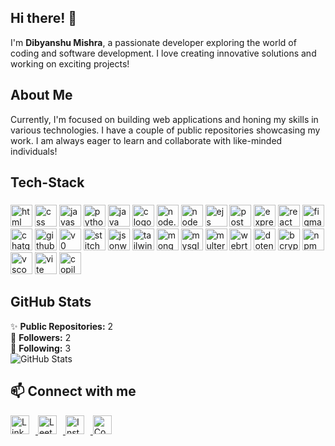 ## Hi there! 👋

I'm **Dibyanshu Mishra**, a passionate developer exploring the world of coding and software development. I love creating innovative solutions and working on exciting projects!

## About Me

Currently, I'm focused on building web applications and honing my skills in various technologies. I have a couple of public repositories showcasing my work. I am always eager to learn and collaborate with like-minded individuals!

## Tech-Stack

###

<div align="left">
  <img src="https://img.shields.io/static/v1?message=HTML&logo=html5&label=&color=E4405F&logoColor=white&labelColor=&style=for-the-badge" height="35" alt="html logo"  />
  <img src="https://img.shields.io/static/v1?message=CSS&logo=css&label=&color=0000ff&logoColor=white&labelColor=&style=for-the-badge" height="35" alt="css logo"  />
  <img src="https://img.shields.io/static/v1?message=JavaScript&logo=javascript&label=&color=cccc00&logoColor=black&labelColor=&style=for-the-badge" height="35" alt="javascript logo"  />
  <img src="https://img.shields.io/static/v1?message=Python&logo=python&label=&color=3776AB&logoColor=white&style=for-the-badge" height="35" alt="python logo" />
  <img src="https://img.shields.io/static/v1?message=Java&logo=java&label=&color=007396&logoColor=white&style=for-the-badge" height="35" alt="java logo" />
  <img src="https://img.shields.io/static/v1?message=C&logo=c&label=&color=A8B9CC&logoColor=white&style=for-the-badge" height="35" alt="c logo" />
  <img src="https://img.shields.io/static/v1?message=Node.js&logo=node.js&label=&color=339933&logoColor=white&labelColor=&style=for-the-badge" height="35" alt="node.js logo" />
  <img src="https://img.shields.io/static/v1?message=Nodemon&logo=nodemon&label=&color=76D04B&logoColor=white&labelColor=&style=for-the-badge" height="35" alt="nodemon logo" />
  <img src="https://img.shields.io/static/v1?message=EJS&logo=ejs&label=&color=8FBC8F&logoColor=white&labelColor=&style=for-the-badge" height="35" alt="ejs logo" />
  <img src="https://img.shields.io/static/v1?message=Postman&logo=postman&label=&color=FF6C37&logoColor=white&labelColor=&style=for-the-badge" height="35" alt="postman logo" />
  <img src="https://img.shields.io/static/v1?message=Express&logo=express&label=&color=000000&logoColor=white&labelColor=&style=for-the-badge" height="35" alt="express logo" />
  <img src="https://img.shields.io/static/v1?message=React&logo=react&label=&color=61DAFB&logoColor=white&labelColor=&style=for-the-badge" height="35" alt="react logo" />
  <img src="https://img.shields.io/static/v1?message=Figma&logo=figma&label=&color=F24E1E&logoColor=white&labelColor=&style=for-the-badge" height="35" alt="figma logo" />
  <img src="https://img.shields.io/static/v1?message=ChatGPT&logo=openai&label=&color=412991&logoColor=white&labelColor=&style=for-the-badge" height="35" alt="chatgpt logo" />
  <img src="https://img.shields.io/static/v1?message=GitHub&logo=github&label=&color=181717&logoColor=white&labelColor=&style=for-the-badge" height="35" alt="github logo" />
  <img src="https://img.shields.io/static/v1?message=V0&logo=vercel&label=&color=000000&logoColor=white&labelColor=&style=for-the-badge" height="35" alt="v0 logo" />
  <img src="https://img.shields.io/static/v1?message=Stitch&logo=google&label=&color=ff69b4&logoColor=white&labelColor=&style=for-the-badge" height="35" alt="stitch logo" />
  <img src="https://img.shields.io/static/v1?message=jsonwebtoken&logo=openapiinitiative&label=&color=707070&logoColor=white&labelColor=&style=for-the-badge" height="35" alt="jsonwebtoken logo" />
  <img src="https://img.shields.io/static/v1?message=TailwindCSS&logo=tailwindcss&label=&color=06B6D4&logoColor=white&labelColor=&style=for-the-badge" height="35" alt="tailwindcss logo" />
  <img src="https://img.shields.io/static/v1?message=MongoDB&logo=mongodb&label=&color=47A248&logoColor=white&labelColor=&style=for-the-badge" height="35" alt="mongodb logo" />
  <img src="https://img.shields.io/static/v1?message=MySQL&logo=mysql&label=&color=4479A1&logoColor=white&labelColor=&style=for-the-badge" height="35" alt="mysql logo" />
  <img src="https://img.shields.io/static/v1?message=Multer&logo=node.js&label=&color=339933&logoColor=white&labelColor=&style=for-the-badge" height="35" alt="multer logo (node fallback)" />
  <img src="https://img.shields.io/static/v1?message=WebRTC&logo=webrtc&label=&color=333333&logoColor=white&labelColor=&style=for-the-badge" height="35" alt="webrtc logo" />
  <img src="https://img.shields.io/static/v1?message=dotenv&logo=dotenv&label=&color=4B8BBE&logoColor=white&style=for-the-badge" height="35" alt="dotenv logo" />
  <img src="https://img.shields.io/static/v1?message=bcrypt&logo=keycdn&label=&color=6200ee&logoColor=white&style=for-the-badge" height="35" alt="bcrypt logo" />
  <img src="https://img.shields.io/static/v1?message=npm&logo=npm&label=&color=CB3837&logoColor=white&style=for-the-badge" height="35" alt="npm logo" />
  <img src="https://img.shields.io/static/v1?message=VSCode&logo=codium&label=&color=007ACC&logoColor=white&style=for-the-badge" height="35" alt="vscode logo" />
  <img src="https://img.shields.io/static/v1?message=Vite&logo=vite&label=&color=646CFF&logoColor=white&style=for-the-badge" height="35" alt="vite logo" />
  <img src="https://img.shields.io/static/v1?message=Copilot&logo=github&label=&color=4B8BBE&logoColor=white&style=for-the-badge" height="35" alt="copilot logo" />

</div>

###

## GitHub Stats

✨ **Public Repositories:** 2  
👥 **Followers:** 2  
👤 **Following:** 3  
![GitHub Stats](https://github-readme-stats.vercel.app/api?username=dibyanshumishra&show_icons=true&hide_title=true)

## 📫 Connect with me

<!-- LinkedIn -->
<a href="https://www.linkedin.com/in/dibyanshu-mishra-562b61312/" target="_blank">
  <img src="https://cdn.jsdelivr.net/gh/devicons/devicon/icons/linkedin/linkedin-original.svg" height="30" alt="LinkedIn logo" style="margin-right:10px;" />
</a>

<!-- LeetCode -->
<a href="https://leetcode.com/u/Dibyanshu_Mishra/" target="_blank">
  <img src="https://upload.wikimedia.org/wikipedia/commons/1/19/LeetCode_logo_black.png" height="30" alt="LeetCode logo" style="margin-right:10px;" />
</a>

<!-- Instagram -->
<a href="https://www.instagram.com/your-username" target="_blank">
  <img src="https://upload.wikimedia.org/wikipedia/commons/e/e7/Instagram_logo_2016.svg" height="30" alt="Instagram logo" style="margin-right:10px;" />
</a>


<!-- CodeChef -->
<a href="https://www.codechef.com/users/your-username" target="_blank">
  <img src="https://upload.wikimedia.org/wikipedia/commons/thumb/4/4f/Codechef_logo.svg/512px-Codechef_logo.svg.png" height="30" alt="CodeChef logo" style="margin-right:10px;" />
</a>

